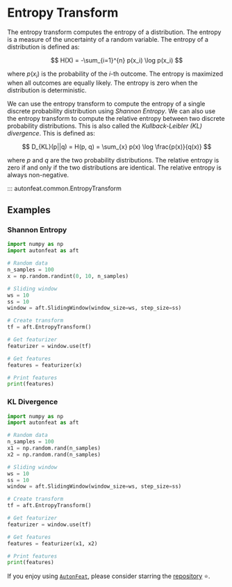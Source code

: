 # Entropy Transform

The entropy transform computes the entropy of a distribution. The entropy is a measure of the uncertainty of a random variable. The entropy of a distribution is defined as:

$$
H(X) = -\sum_{i=1}^{n} p(x_i) \log p(x_i)
$$

where $p(x_i)$ is the probability of the $i$-th outcome. The entropy is maximized when all outcomes are equally likely. The entropy is zero when the distribution is deterministic.

We can use the entropy transform to compute the entropy of a single discrete probability distribution using *Shannon Entropy*. We can also use the entropy transform to compute the relative entropy between two discrete probability distributions. This is also called the *Kullback-Leibler (KL) divergence*. This is defined as:

$$
D_{KL}(p||q) = H(p, q) = \sum_{x} p(x) \log \frac{p(x)}{q(x)}
$$

where $p$ and $q$ are the two probability distributions. The relative entropy is zero if and only if the two distributions are identical. The relative entropy is always non-negative.

::: autonfeat.common.EntropyTransform
      

## Examples

### Shannon Entropy

```python
import numpy as np
import autonfeat as aft

# Random data
n_samples = 100
x = np.random.randint(0, 10, n_samples)

# Sliding window
ws = 10
ss = 10
window = aft.SlidingWindow(window_size=ws, step_size=ss)

# Create transform
tf = aft.EntropyTransform()

# Get featurizer
featurizer = window.use(tf)

# Get features
features = featurizer(x)

# Print features
print(features)
```

### KL Divergence

```python
import numpy as np
import autonfeat as aft

# Random data
n_samples = 100
x1 = np.random.rand(n_samples)
x2 = np.random.rand(n_samples)

# Sliding window
ws = 10
ss = 10
window = aft.SlidingWindow(window_size=ws, step_size=ss)

# Create transform
tf = aft.EntropyTransform()

# Get featurizer
featurizer = window.use(tf)

# Get features
features = featurizer(x1, x2)

# Print features
print(features)
```

If you enjoy using [`AutonFeat`](../../index.md), please consider starring the [repository](https://github.com/autonlab/AutonFeat) ⭐️.